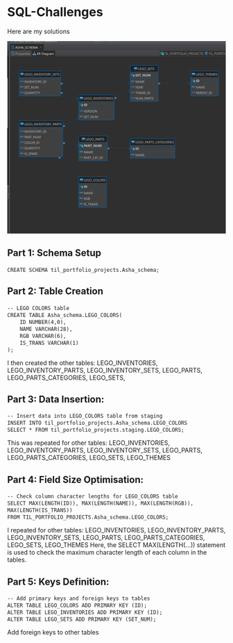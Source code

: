 # SQL-Challenges
 Here are my solutions

![Lego Schema](https://github.com/AshaDaniels/SQL-Challenges/blob/main/Lego%20Project/Lego%20Schema.png?raw=true)

## Part 1: Schema Setup
```
CREATE SCHEMA til_portfolio_projects.Asha_schema;
```

## Part 2: Table Creation

```
-- LEGO COLORS table
CREATE TABLE Asha_schema.LEGO_COLORS(
    ID NUMBER(4,0),
    NAME VARCHAR(28),
    RGB VARCHAR(6),
    IS_TRANS VARCHAR(1)
);
```
I then created the other tables: LEGO_INVENTORIES, LEGO_INVENTORY_PARTS, LEGO_INVENTORY_SETS, LEGO_PARTS, LEGO_PARTS_CATEGORIES, LEGO_SETS, 

## Part 3: Data Insertion:

```
-- Insert data into LEGO_COLORS table from staging
INSERT INTO til_portfolio_projects.Asha_schema.LEGO_COLORS
SELECT * FROM til_portfolio_projects.staging.LEGO_COLORS;
```

This was repeated for other tables: LEGO_INVENTORIES, LEGO_INVENTORY_PARTS, LEGO_INVENTORY_SETS, LEGO_PARTS, LEGO_PARTS_CATEGORIES, LEGO_SETS, LEGO_THEMES

## Part 4: Field Size Optimisation:
```
-- Check column character lengths for LEGO_COLORS table
SELECT MAX(LENGTH(ID)), MAX(LENGTH(NAME)), MAX(LENGTH(RGB)), MAX(LENGTH(IS_TRANS))
FROM TIL_PORTFOLIO_PROJECTS.Asha_schema.LEGO_COLORS;
```

I repeated for other tables: LEGO_INVENTORIES, LEGO_INVENTORY_PARTS, LEGO_INVENTORY_SETS, LEGO_PARTS, LEGO_PARTS_CATEGORIES, LEGO_SETS, LEGO_THEMES
Here, the SELECT MAX(LENGTH(...)) statement is used to check the maximum character length of each column in the tables.

## Part 5: Keys Definition:
```
-- Add primary keys and foreign keys to tables
ALTER TABLE LEGO_COLORS ADD PRIMARY KEY (ID);
ALTER TABLE LEGO_INVENTORIES ADD PRIMARY KEY (ID);
ALTER TABLE LEGO_SETS ADD PRIMARY KEY (SET_NUM);
```
Add foreign keys to other tables

